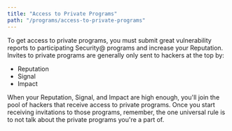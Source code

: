 ```yaml
---
title: "Access to Private Programs"
path: "/programs/access-to-private-programs"
---
```


To get access to private programs, you must submit great vulnerability reports to participating Security@ programs and increase your Reputation. Invites to private programs are generally only sent to hackers at the top by:
* Reputation
* Signal
* Impact

When your Reputation, Signal, and Impact are high enough, you'll join the pool of hackers that receive access to private programs. Once you start receiving invitations to those programs, remember, the one universal rule is to not talk about the private programs you're a part of.
